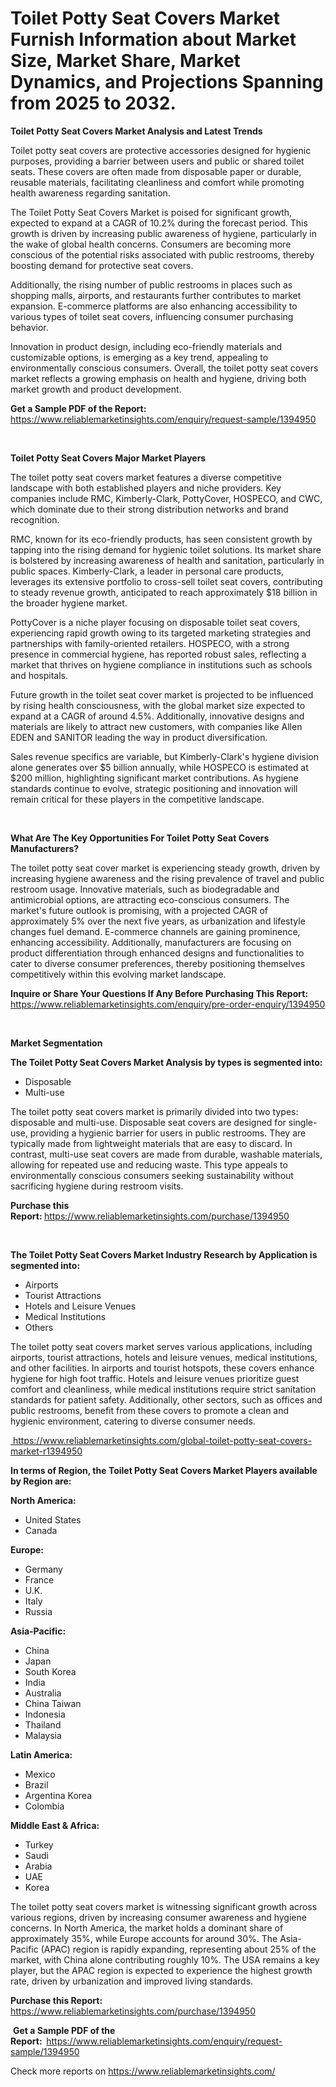 <p><h1>Toilet Potty Seat Covers Market Furnish Information about Market Size, Market Share, Market Dynamics, and Projections Spanning from 2025 to 2032.</h1></p><p><strong>Toilet Potty Seat Covers Market Analysis and Latest Trends</strong></p>
<p><p>Toilet potty seat covers are protective accessories designed for hygienic purposes, providing a barrier between users and public or shared toilet seats. These covers are often made from disposable paper or durable, reusable materials, facilitating cleanliness and comfort while promoting health awareness regarding sanitation.</p><p>The Toilet Potty Seat Covers Market is poised for significant growth, expected to expand at a CAGR of 10.2% during the forecast period. This growth is driven by increasing public awareness of hygiene, particularly in the wake of global health concerns. Consumers are becoming more conscious of the potential risks associated with public restrooms, thereby boosting demand for protective seat covers. </p><p>Additionally, the rising number of public restrooms in places such as shopping malls, airports, and restaurants further contributes to market expansion. E-commerce platforms are also enhancing accessibility to various types of toilet seat covers, influencing consumer purchasing behavior. </p><p>Innovation in product design, including eco-friendly materials and customizable options, is emerging as a key trend, appealing to environmentally conscious consumers. Overall, the toilet potty seat covers market reflects a growing emphasis on health and hygiene, driving both market growth and product development.</p></p>
<p><strong>Get a Sample PDF of the Report:&nbsp;</strong> <a href="https://www.reliablemarketinsights.com/enquiry/request-sample/1394950?utm_campaign=2214&utm_medium=2&utm_source=Github&utm_content=ia&utm_term=22032025&utm_id=toilet-potty-seat-covers">https://www.reliablemarketinsights.com/enquiry/request-sample/1394950</a></p>
<p>&nbsp;</p>
<p><strong>Toilet Potty Seat Covers Major Market Players</strong></p>
<p><p>The toilet potty seat covers market features a diverse competitive landscape with both established players and niche providers. Key companies include RMC, Kimberly-Clark, PottyCover, HOSPECO, and CWC, which dominate due to their strong distribution networks and brand recognition. </p><p>RMC, known for its eco-friendly products, has seen consistent growth by tapping into the rising demand for hygienic toilet solutions. Its market share is bolstered by increasing awareness of health and sanitation, particularly in public spaces. Kimberly-Clark, a leader in personal care products, leverages its extensive portfolio to cross-sell toilet seat covers, contributing to steady revenue growth, anticipated to reach approximately $18 billion in the broader hygiene market.</p><p>PottyCover is a niche player focusing on disposable toilet seat covers, experiencing rapid growth owing to its targeted marketing strategies and partnerships with family-oriented retailers. HOSPECO, with a strong presence in commercial hygiene, has reported robust sales, reflecting a market that thrives on hygiene compliance in institutions such as schools and hospitals.</p><p>Future growth in the toilet seat cover market is projected to be influenced by rising health consciousness, with the global market size expected to expand at a CAGR of around 4.5%. Additionally, innovative designs and materials are likely to attract new customers, with companies like Allen EDEN and SANITOR leading the way in product diversification.</p><p>Sales revenue specifics are variable, but Kimberly-Clark's hygiene division alone generates over $5 billion annually, while HOSPECO is estimated at $200 million, highlighting significant market contributions. As hygiene standards continue to evolve, strategic positioning and innovation will remain critical for these players in the competitive landscape.</p></p>
<p>&nbsp;</p>
<p><strong>What Are The Key Opportunities For Toilet Potty Seat Covers Manufacturers?</strong></p>
<p><p>The toilet potty seat cover market is experiencing steady growth, driven by increasing hygiene awareness and the rising prevalence of travel and public restroom usage. Innovative materials, such as biodegradable and antimicrobial options, are attracting eco-conscious consumers. The market's future outlook is promising, with a projected CAGR of approximately 5% over the next five years, as urbanization and lifestyle changes fuel demand. E-commerce channels are gaining prominence, enhancing accessibility. Additionally, manufacturers are focusing on product differentiation through enhanced designs and functionalities to cater to diverse consumer preferences, thereby positioning themselves competitively within this evolving market landscape.</p></p>
<p><strong>Inquire or Share Your Questions If Any Before Purchasing This Report:</strong> <a href="https://www.reliablemarketinsights.com/enquiry/pre-order-enquiry/1394950?utm_campaign=2214&utm_medium=2&utm_source=Github&utm_content=ia&utm_term=22032025&utm_id=toilet-potty-seat-covers">https://www.reliablemarketinsights.com/enquiry/pre-order-enquiry/1394950</a></p>
<p>&nbsp;</p>
<p><strong>Market Segmentation</strong></p>
<p><strong>The Toilet Potty Seat Covers Market Analysis by types is segmented into:</strong></p>
<p><ul><li>Disposable</li><li>Multi-use</li></ul></p>
<p><p>The toilet potty seat covers market is primarily divided into two types: disposable and multi-use. Disposable seat covers are designed for single-use, providing a hygienic barrier for users in public restrooms. They are typically made from lightweight materials that are easy to discard. In contrast, multi-use seat covers are made from durable, washable materials, allowing for repeated use and reducing waste. This type appeals to environmentally conscious consumers seeking sustainability without sacrificing hygiene during restroom visits.</p></p>
<p><strong>Purchase this Report:&nbsp;</strong><a href="https://www.reliablemarketinsights.com/purchase/1394950?utm_campaign=2214&utm_medium=2&utm_source=Github&utm_content=ia&utm_term=22032025&utm_id=toilet-potty-seat-covers">https://www.reliablemarketinsights.com/purchase/1394950</a></p>
<p>&nbsp;</p>
<p><strong>The Toilet Potty Seat Covers Market Industry Research by Application is segmented into:</strong></p>
<p><ul><li>Airports</li><li>Tourist Attractions</li><li>Hotels and Leisure Venues</li><li>Medical Institutions</li><li>Others</li></ul></p>
<p><p>The toilet potty seat covers market serves various applications, including airports, tourist attractions, hotels and leisure venues, medical institutions, and other facilities. In airports and tourist hotspots, these covers enhance hygiene for high foot traffic. Hotels and leisure venues prioritize guest comfort and cleanliness, while medical institutions require strict sanitation standards for patient safety. Additionally, other sectors, such as offices and public restrooms, benefit from these covers to promote a clean and hygienic environment, catering to diverse consumer needs.</p></p>
<p><a href="https://www.reliablemarketinsights.com/global-toilet-potty-seat-covers-market-r1394950?utm_campaign=2214&utm_medium=2&utm_source=Github&utm_content=ia&utm_term=22032025&utm_id=toilet-potty-seat-covers">&nbsp;https://www.reliablemarketinsights.com/global-toilet-potty-seat-covers-market-r1394950</a></p>
<p><strong>In terms of Region, the Toilet Potty Seat Covers Market Players available by Region are:</strong></p>
<p>
    <p> <strong> North America: </strong>
        <ul>
            <li>United States</li>
            <li>Canada</li>
        </ul>
        </p> 
    <p> <strong> Europe: </strong>
        <ul>
            <li>Germany</li>
            <li>France</li>
            <li>U.K.</li>
            <li>Italy</li>
            <li>Russia</li>
        </ul>
        </p> 
    <p> <strong> Asia-Pacific: </strong>
        <ul>
            <li>China</li>
            <li>Japan</li>
            <li>South Korea</li>
            <li>India</li>
            <li>Australia</li>
            <li>China Taiwan</li>
            <li>Indonesia</li>
            <li>Thailand</li>
            <li>Malaysia</li>
        </ul>
        </p> 
    <p> <strong> Latin America: </strong>
        <ul>
            <li>Mexico</li>
            <li>Brazil</li>
            <li>Argentina Korea</li>
            <li>Colombia</li>
        </ul>
        </p> 
    <p> <strong> Middle East & Africa: </strong>
        <ul>
            <li>Turkey</li>
            <li>Saudi</li>
            <li>Arabia</li>
            <li>UAE</li>
            <li>Korea</li>
        </ul>
    </p>
    </p>
<p><p>The toilet potty seat covers market is witnessing significant growth across various regions, driven by increasing consumer awareness and hygiene concerns. In North America, the market holds a dominant share of approximately 35%, while Europe accounts for around 30%. The Asia-Pacific (APAC) region is rapidly expanding, representing about 25% of the market, with China alone contributing roughly 10%. The USA remains a key player, but the APAC region is expected to experience the highest growth rate, driven by urbanization and improved living standards.</p></p>
<p><strong>Purchase this Report: </strong><a href="https://www.reliablemarketinsights.com/purchase/1394950?utm_campaign=2214&utm_medium=2&utm_source=Github&utm_content=ia&utm_term=22032025&utm_id=toilet-potty-seat-covers">https://www.reliablemarketinsights.com/purchase/1394950</a></p>
<p>&nbsp;<strong>Get a Sample PDF of the Report:&nbsp;&nbsp;</strong><a href="https://www.reliablemarketinsights.com/enquiry/request-sample/1394950?utm_campaign=2214&utm_medium=2&utm_source=Github&utm_content=ia&utm_term=22032025&utm_id=toilet-potty-seat-covers">https://www.reliablemarketinsights.com/enquiry/request-sample/1394950</a></p>
<p><strong></strong></p>
<p>Check more reports on <a href="https://www.reliablemarketinsights.com/?utm_campaign=2214&utm_medium=2&utm_source=Github&utm_content=ia&utm_term=22032025&utm_id=toilet-potty-seat-covers">https://www.reliablemarketinsights.com/</a></p>